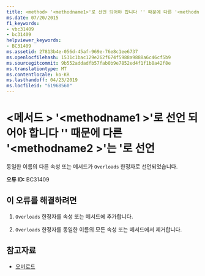 ```yaml
---
title: <method> '<methodname1>'로 선언 되어야 합니다 '' 때문에 다른 '<methodname2>'는 '로 선언
ms.date: 07/20/2015
f1_keywords:
- vbc31409
- bc31409
helpviewer_keywords:
- BC31409
ms.assetid: 27813b4e-056d-45af-969e-76e8c1ee6737
ms.openlocfilehash: 1531c1bac129e262f674f5988a9888a6c46cf5b9
ms.sourcegitcommit: 9b552addadfb57fab0b9e7852ed4f1f1b8a42f8e
ms.translationtype: MT
ms.contentlocale: ko-KR
ms.lasthandoff: 04/23/2019
ms.locfileid: "61968560"
---
```

# <a name="method-methodname1-must-be-declared-overloads-because-another-methodname2-is-declared-overloads"></a>\<메서드 > '\<methodname1 >'로 선언 되어야 합니다 '' 때문에 다른 '\<methodname2 >'는 '로 선언
동일한 이름의 다른 속성 또는 메서드가 `Overloads` 한정자로 선언되었습니다.  
  
 **오류 ID:** BC31409  
  
## <a name="to-correct-this-error"></a>이 오류를 해결하려면  
  
1. `Overloads` 한정자를 속성 또는 메서드에 추가합니다.  
  
2. `Overloads` 한정자를 동일한 이름의 모든 속성 또는 메서드에서 제거합니다.  
  
## <a name="see-also"></a>참고자료

- [오버로드](../../visual-basic/language-reference/modifiers/overloads.md)
